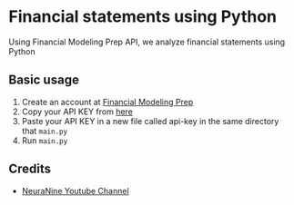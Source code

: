 # Financial statements using Python

Using Financial Modeling Prep API, we analyze financial statements using Python

## Basic usage

1. Create an account at [Financial Modeling Prep](https://site.financialmodelingprep.com/)
2. Copy your API KEY from [here](https://site.financialmodelingprep.com/developer/docs)
3. Paste your API KEY in a new file called api-key in the same directory that `main.py`
4. Run `main.py` 

## Credits 

- [NeuraNine Youtube Channel](https://youtu.be/ZAAuGEVJsH8)
